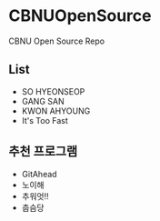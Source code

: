 # CBNUOpenSource
CBNU Open Source Repo

## List
* SO HYEONSEOP
* GANG SAN
* KWON AHYOUNG
* It's Too Fast

## 추천 프로그램
* GitAhead
* 노이해
* 추워엇!!
* 춥슴당